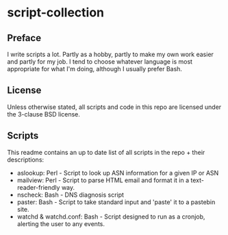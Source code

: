 script-collection
=================

Preface
-------

I write scripts a lot. Partly as a hobby, partly to make my own work easier and partly for my job.
I tend to choose whatever language is most appropriate for what I'm doing, although I usually prefer Bash.

License
-------

Unless otherwise stated, all scripts and code in this repo are licensed under the 3-clause BSD license.

Scripts
-------

This readme contains an up to date list of all scripts in the repo + their descriptions:
- aslookup: Perl - Script to look up ASN information for a given IP or ASN
- mailview: Perl - Script to parse HTML email and format it in a text-reader-friendly way.
- nscheck: Bash - DNS diagnosis script
- paster: Bash - Script to take standard input and 'paste' it to a pastebin site.
- watchd & watchd.conf: Bash - Script designed to run as a cronjob, alerting the user to any events.
